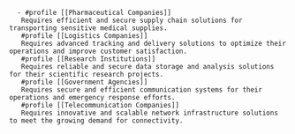       - #profile [[Pharmaceutical Companies]]
       Requires efficient and secure supply chain solutions for transporting sensitive medical supplies.
       #profile [[Logistics Companies]]
       Requires advanced tracking and delivery solutions to optimize their operations and improve customer satisfaction.
       #profile [[Research Institutions]]
       Requires reliable and secure data storage and analysis solutions for their scientific research projects.
       #profile [[Government Agencies]]
       Requires secure and efficient communication systems for their operations and emergency response efforts.
       #profile [[Telecommunication Companies]]
       Requires innovative and scalable network infrastructure solutions to meet the growing demand for connectivity.

